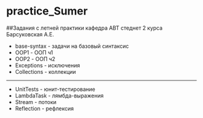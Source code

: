 # practice_Sumer
##Задания с летней практики
кафедра АВТ стеднет 2 курса Барсуковская А.Е.

- base-syntax - задачи на базовый синтаксис
- OOP1 - ООП ч1
- OOP2 - ООП ч2
- Exceptions - исключения
- Collections - коллекции
______________________________
- UnitTests - юнит-тестирование
- LambdaTask - лямбда-выражения
- Stream - потоки
- Reflection - рефлексия
